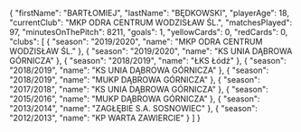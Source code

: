 {
"firstName": "BARTŁOMIEJ",
"lastName": "BĘDKOWSKI",
"playerAge": 18,
"currentClub": "MKP ODRA CENTRUM WODZISŁAW ŚL.",
"matchesPlayed": 97,
"minutesOnThePitch": 8211,
"goals": 1,
"yellowCards": 0,
"redCards": 0,
"clubs": [
{
"season": "2019/2020",
"name": "MKP ODRA CENTRUM WODZISŁAW ŚL."
},
{
"season": "2019/2020",
"name": "KS UNIA DĄBROWA GÓRNICZA"
},
{
"season": "2018/2019",
"name": "ŁKS Łódź"
},
{
"season": "2018/2019",
"name": "KS UNIA DĄBROWA GÓRNICZA"
},
{
"season": "2018/2019",
"name": "MUKP DĄBROWA GÓRNICZA"
},
{
"season": "2017/2018",
"name": "KS UNIA DĄBROWA GÓRNICZA"
},
{
"season": "2015/2016",
"name": "MUKP DĄBROWA GÓRNICZA"
},
{
"season": "2013/2014",
"name": "ZAGŁĘBIE S.A. SOSNOWIEC"
},
{
"season": "2012/2013",
"name": "KP WARTA ZAWIERCIE"
}
]
}
